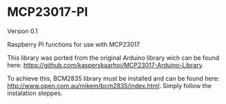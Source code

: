 MCP23017-PI
===========

Version 0.1

Raspberry PI functions for use with MCP23017

This library was ported from the original Arduino library wich can be found here: https://github.com/kasperskaarhoj/MCP23017-Arduino-Library.

To achieve this, BCM2835 library must be installed and can be found here: http://www.open.com.au/mikem/bcm2835/index.html.
Simply follow the instalation steppes.
